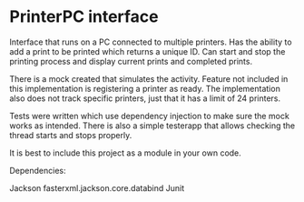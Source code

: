 # PrinterPC interface

Interface that runs on a PC connected to multiple printers.
Has the ability to add a print to be printed which returns a unique ID.
Can start and stop the printing process and display current prints and completed prints.

There is a mock created that simulates the activity. 
Feature not included in this implementation is registering a printer as ready. 
The implementation also does not track specific printers, just that it has a limit of 24 printers.

Tests were written which use dependency injection to make sure the mock works as intended.
There is also a simple testerapp that allows checking the thread starts and stops properly.

It is best to include this project as a module in your own code.

Dependencies:

Jackson fasterxml.jackson.core.databind
Junit 